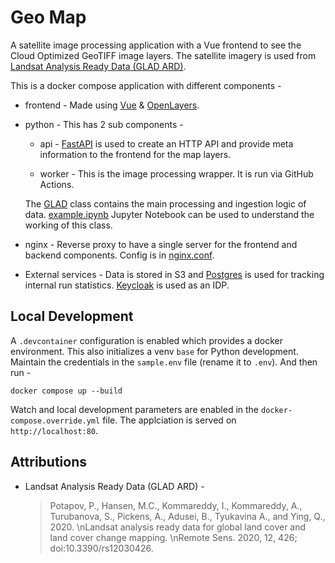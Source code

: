 # Geo Map

A satellite image processing application with a Vue frontend to see the Cloud Optimized GeoTIFF image layers. The satellite imagery is used from [Landsat Analysis Ready Data (GLAD ARD)](https://glad.umd.edu/ard/home). 

This is a docker compose application with different components -

- frontend - Made using [Vue](https://vuejs.org/) & [OpenLayers](https://vue3openlayers.netlify.app/).

- python - This has 2 sub components -
  - api - [FastAPI](https://fastapi.tiangolo.com/) is used to create an HTTP API and provide meta information to the frontend for the map layers.

  - worker - This is the image processing wrapper. It is run via GitHub Actions.

  The [GLAD](lib/glad.py) class contains the main processing and ingestion logic of data. [example.ipynb](example.ipynb) Jupyter Notebook can be used to understand the working of this class.

- nginx - Reverse proxy to have a single server for the frontend and backend components. Config is in [nginx.conf](nginx.conf).

- External services - Data is stored in S3 and [Postgres](https://www.postgresql.org/) is used for tracking internal run statistics. [Keycloak](https://www.keycloak.org/) is used as an IDP.


## Local Development
A `.devcontainer` configuration is enabled which provides a docker environment. This also initializes a venv `base` for Python development.
Maintain the credentials in the `sample.env` file (rename it to `.env`). And then run - 
```
docker compose up --build
``` 
Watch and local development parameters are enabled in the `docker-compose.override.yml` file. The applciation is served on `http://localhost:80`.


## Attributions
- Landsat Analysis Ready Data (GLAD ARD) -
  > Potapov, P., Hansen, M.C., Kommareddy, I., Kommareddy, A., Turubanova, S., Pickens, A., Adusei, B., Tyukavina A., and Ying, Q., 2020. \nLandsat analysis ready data for global land cover and land cover change mapping. \nRemote Sens. 2020, 12, 426; doi:10.3390/rs12030426.
